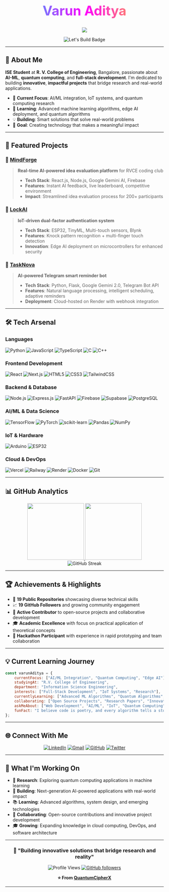 <!-- QuantumCipherX PROFILE README.md START -->
<div align="center">

<!-- 3D Gradient Name -->
<h1 style="font-size: 3em; background: linear-gradient(90deg,#00d9ff,#ff00ff,#ffdd00); -webkit-background-clip: text; color: transparent; animation: gradientMove 3s infinite linear;">
Varun Aditya
</h1>

<!-- Typing Animation Subtitle -->
<p align="center">
  <img src="https://readme-typing-svg.herokuapp.com?font=Fira+Code&size=28&pause=1000&color=00D9FF&center=true&vCenter=true&width=700&lines=ISE+Student+%40+RVCE+Bangalore;AI-ML+%26+Quantum+Computing+Enthusiast;Full-Stack+Developer;Building+Tomorrow's+Solutions+Today" />
</p>

<!-- Glowing profile badge -->
<img src="https://img.shields.io/badge/🚀-Let's%20Build-ff69b4?style=for-the-badge&logo=github" alt="Let's Build Badge" />

</div>

<style>
@keyframes gradientMove {
  0% {background-position: 0% 50%;}
  50% {background-position: 100% 50%;}
  100% {background-position: 0% 50%;}
}
h1 {
  background-size: 200% 200%;
}
</style>

---

## 🧠 **About Me**

**ISE Student** at **R. V. College of Engineering**, Bangalore, passionate about **AI-ML**, **quantum computing**, and **full-stack development**. I'm dedicated to building **innovative**, **impactful projects** that bridge research and real-world applications.

- 🔬 **Current Focus**: AI/ML integration, IoT systems, and quantum computing research
- 🌱 **Learning**: Advanced machine learning algorithms, edge AI deployment, and quantum algorithms
- 💡 **Building**: Smart solutions that solve real-world problems
- 🎯 **Goal**: Creating technology that makes a meaningful impact

---

## 🚀 **Featured Projects**

### 🤖 [**MindForge**](https://github.com/varunaditya27/MindForge)
> **Real-time AI-powered idea evaluation platform** for RVCE coding club
> - **Tech Stack**: React.js, Node.js, Google Gemini AI, Firebase
> - **Features**: Instant AI feedback, live leaderboard, competitive environment
> - **Impact**: Streamlined idea evaluation process for 200+ participants

### 🔐 [**LockAI**](https://github.com/varunaditya27/LockAI) 
> **IoT-driven dual-factor authentication system**
> - **Tech Stack**: ESP32, TinyML, Multi-touch sensors, Blynk
> - **Features**: Knock pattern recognition + multi-finger touch detection
> - **Innovation**: Edge AI deployment on microcontrollers for enhanced security

### 🤖 [**TaskNova**](https://github.com/varunaditya27/TaskNova)
> **AI-powered Telegram smart reminder bot**
> - **Tech Stack**: Python, Flask, Google Gemini 2.0, Telegram Bot API
> - **Features**: Natural language processing, intelligent scheduling, adaptive reminders
> - **Deployment**: Cloud-hosted on Render with webhook integration

---

## 🛠️ **Tech Arsenal**

### **Languages**
![Python](https://img.shields.io/badge/Python-3776AB?style=for-the-badge&logo=python&logoColor=white)
![JavaScript](https://img.shields.io/badge/JavaScript-F7DF1E?style=for-the-badge&logo=javascript&logoColor=black)
![TypeScript](https://img.shields.io/badge/TypeScript-007ACC?style=for-the-badge&logo=typescript&logoColor=white)
![C](https://img.shields.io/badge/C-00599C?style=for-the-badge&logo=c&logoColor=white)
![C++](https://img.shields.io/badge/C++-00599C?style=for-the-badge&logo=c%2B%2B&logoColor=white)

### **Frontend Development**
![React](https://img.shields.io/badge/React-20232A?style=for-the-badge&logo=react&logoColor=61DAFB)
![Next.js](https://img.shields.io/badge/Next.js-000000?style=for-the-badge&logo=nextdotjs&logoColor=white)
![HTML5](https://img.shields.io/badge/HTML5-E34F26?style=for-the-badge&logo=html5&logoColor=white)
![CSS3](https://img.shields.io/badge/CSS3-1572B6?style=for-the-badge&logo=css3&logoColor=white)
![TailwindCSS](https://img.shields.io/badge/Tailwind_CSS-38B2AC?style=for-the-badge&logo=tailwind-css&logoColor=white)

### **Backend & Database**
![Node.js](https://img.shields.io/badge/Node.js-43853D?style=for-the-badge&logo=node.js&logoColor=white)
![Express.js](https://img.shields.io/badge/Express.js-404D59?style=for-the-badge)
![FastAPI](https://img.shields.io/badge/FastAPI-005571?style=for-the-badge&logo=fastapi)
![Firebase](https://img.shields.io/badge/Firebase-039BE5?style=for-the-badge&logo=Firebase&logoColor=white)
![Supabase](https://img.shields.io/badge/Supabase-3ECF8E?style=for-the-badge&logo=supabase&logoColor=white)
![PostgreSQL](https://img.shields.io/badge/PostgreSQL-316192?style=for-the-badge&logo=postgresql&logoColor=white)

### **AI/ML & Data Science**
![TensorFlow](https://img.shields.io/badge/TensorFlow-FF6F00?style=for-the-badge&logo=tensorflow&logoColor=white)
![PyTorch](https://img.shields.io/badge/PyTorch-EE4C2C?style=for-the-badge&logo=pytorch&logoColor=white)
![scikit-learn](https://img.shields.io/badge/scikit--learn-F7931E?style=for-the-badge&logo=scikit-learn&logoColor=white)
![Pandas](https://img.shields.io/badge/pandas-150458?style=for-the-badge&logo=pandas&logoColor=white)
![NumPy](https://img.shields.io/badge/numpy-013243?style=for-the-badge&logo=numpy&logoColor=white)

### **IoT & Hardware**
![Arduino](https://img.shields.io/badge/Arduino-00979D?style=for-the-badge&logo=Arduino&logoColor=white)
![ESP32](https://img.shields.io/badge/ESP32-000000?style=for-the-badge&logo=espressif&logoColor=white)

### **Cloud & DevOps**
![Vercel](https://img.shields.io/badge/Vercel-000000?style=for-the-badge&logo=vercel&logoColor=white)
![Railway](https://img.shields.io/badge/Railway-131415?style=for-the-badge&logo=railway&logoColor=white)
![Render](https://img.shields.io/badge/Render-46E3B7?style=for-the-badge&logo=render&logoColor=white)
![Docker](https://img.shields.io/badge/docker-0db7ed?style=for-the-badge&logo=docker&logoColor=white)
![Git](https://img.shields.io/badge/git-F05032?style=for-the-badge&logo=git&logoColor=white)

---

## 📊 **GitHub Analytics**

<div align="center">
<a href="https://github.com/varunaditya27">
<img height="180em" src="https://github-readme-stats.vercel.app/api?username=varunaditya27&show_icons=true&theme=tokyonight&include_all_commits=true&count_private=true"/>
<img height="180em" src="https://github-readme-stats.vercel.app/api/top-langs/?username=varunaditya27&layout=compact&langs_count=8&theme=tokyonight"/>
</a>
</div>

<div align="center">
<img src="https://github-readme-streak-stats.herokuapp.com/?user=varunaditya27&theme=tokyonight" alt="GitHub Streak" />
</div>

---

## 🏆 **Achievements & Highlights**

- 🎯 **19 Public Repositories** showcasing diverse technical skills
- 📈 **19 GitHub Followers** and growing community engagement  
- 🔗 **Active Contributor** to open-source projects and collaborative development
- 🎓 **Academic Excellence** with focus on practical application of theoretical concepts
- 🏅 **Hackathon Participant** with experience in rapid prototyping and team collaboration

---

## 💡 **Current Learning Journey**

```javascript
const varunAditya = {
    currentFocus: ["AI/ML Integration", "Quantum Computing", "Edge AI"],
    studyingAt: "R.V. College of Engineering",
    department: "Information Science Engineering",
    interests: ["Full-Stack Development", "IoT Systems", "Research"],
    currentlyLearning: ["Advanced ML Algorithms", "Quantum Algorithms", "Cloud Architecture"],
    collaborating: ["Open Source Projects", "Research Papers", "Innovation Challenges"],
    askMeAbout: ["Web Development", "AI/ML", "IoT", "Quantum Computing"],
    funFact: "I believe code is poetry, and every algorithm tells a story! 📝✨"
};
```

---

## 🌐 **Connect With Me**

<div align="center">

[![LinkedIn](https://img.shields.io/badge/LinkedIn-0077B5?style=for-the-badge&logo=linkedin&logoColor=white)](https://linkedin.com/in/varunaditya27)
[![Gmail](https://img.shields.io/badge/Gmail-D14836?style=for-the-badge&logo=gmail&logoColor=white)](mailto:varun.paparajugari@gmail.com)
[![GitHub](https://img.shields.io/badge/GitHub-100000?style=for-the-badge&logo=github&logoColor=white)](https://github.com/varunaditya27)
[![Twitter](https://img.shields.io/badge/Twitter-1DA1F2?style=for-the-badge&logo=twitter&logoColor=white)](https://twitter.com/varunaditya27)

</div>

---

## 🎯 **What I'm Working On**

- 🔬 **Research**: Exploring quantum computing applications in machine learning
- 🚀 **Building**: Next-generation AI-powered applications with real-world impact
- 📚 **Learning**: Advanced algorithms, system design, and emerging technologies
- 🤝 **Collaborating**: Open-source contributions and innovative project development
- 🎓 **Growing**: Expanding knowledge in cloud computing, DevOps, and software architecture

---

<div align="center">

### 🚀 **"Building innovative solutions that bridge research and reality"**

![Profile Views](https://komarev.com/ghpvc/?username=varunaditya27&color=blueviolet&style=for-the-badge)
[![GitHub followers](https://img.shields.io/github/followers/varunaditya27?style=for-the-badge&color=blue&labelColor=black)](https://github.com/varunaditya27)

**⭐ From [QuantumCipherX](https://github.com/varunaditya27)**

</div>

---
